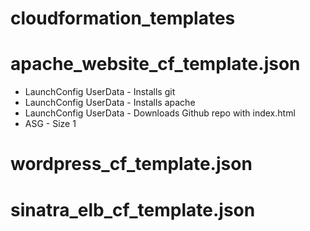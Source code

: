 # cloudformation_templates

# apache_website_cf_template.json

- LaunchConfig UserData - Installs git
- LaunchConfig UserData - Installs apache
- LaunchConfig UserData - Downloads Github repo with index.html 
- ASG - Size 1

# wordpress_cf_template.json


# sinatra_elb_cf_template.json
